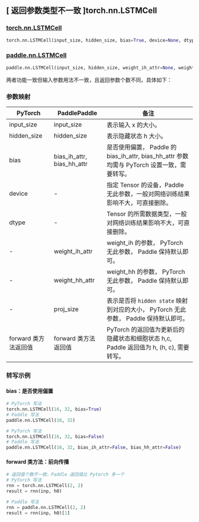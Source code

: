 ## [ 返回参数类型不一致 ]torch.nn.LSTMCell
### [torch.nn.LSTMCell](https://pytorch.org/docs/stable/generated/torch.nn.LSTMCell.html#torch.nn.LSTMCell)
```python
torch.nn.LSTMCell(input_size, hidden_size, bias=True, device=None, dtype=None)
```

### [paddle.nn.LSTMCell](https://www.paddlepaddle.org.cn/documentation/docs/zh/develop/api/paddle/nn/LSTMCell_cn.html#lstmcell)
```python
paddle.nn.LSTMCell(input_size, hidden_size, weight_ih_attr=None, weight_hh_attr=None, bias_ih_attr=None, bias_hh_attr=None, proj_size=0, name=None)
```

两者功能一致但输入参数用法不一致，且返回参数个数不同，具体如下：
### 参数映射

| PyTorch       | PaddlePaddle | 备注                                                   |
| ------------- | ------------ | ------------------------------------------------------ |
| input_size          | input_size            | 表示输入 x 的大小。  |
| hidden_size          | hidden_size            | 表示隐藏状态 h 大小。  |
| bias          | bias_ih_attr, bias_hh_attr  | 是否使用偏置， Paddle 的 bias_ih_attr, bias_hh_attr 参数均需与 PyTorch 设置一致，需要转写。   |
| device   | -   | 指定 Tensor 的设备，Paddle 无此参数，一般对网络训练结果影响不大，可直接删除。  |
| dtype   | -   | Tensor 的所需数据类型，一般对网络训练结果影响不大，可直接删除。  |
| -             |weight_ih_attr| weight_ih 的参数， PyTorch 无此参数， Paddle 保持默认即可。  |
| -             |weight_hh_attr| weight_hh 的参数，  PyTorch 无此参数， Paddle 保持默认即可。  |
| -             |proj_size|表示是否将 `hidden state` 映射到对应的大小， PyTorch 无此参数， Paddle 保持默认即可。  |
| forward 类方法返回值            |forward 类方法返回值  | PyTorch 的返回值为更新后的隐藏状态和细胞状态 h,c, Paddle 返回值为 h, (h, c), 需要转写。  |

### 转写示例
#### bias：是否使用偏置
```python
# PyTorch 写法
torch.nn.LSTMCell(16, 32, bias=True)
# Paddle 写法
paddle.nn.LSTMCell(16, 32)
```
```python
# PyTorch 写法
torch.nn.LSTMCell(16, 32, bias=False)
# Paddle 写法
paddle.nn.LSTMCell(16, 32, bias_ih_attr=False, bias_hh_attr=False)
```
#### forward 类方法：前向传播
```python
# 返回值个数不一致，Paddle 返回值比 Pytorch 多一个
# PyTorch 写法
rnn = torch.nn.LSTMCell(2, 2)
result = rnn(inp, h0)

# Paddle 写法
rnn = paddle.nn.LSTMCell(2, 2)
result = rnn(inp, h0)[1]
